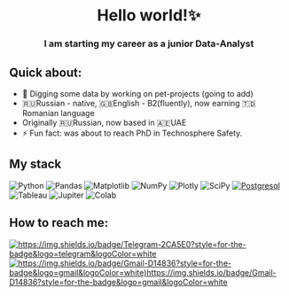 
<div id="header" align="center">
    <h1>Hello world!✨</h1>
    <h3>I am starting my career as a junior Data-Analyst</h3>
</div>

## Quick about:
- 🔭 Digging some data by working on pet-projects (going to add)
- 🇷🇺Russian - native, 🇬🇧English - B2(fluently), now earning 🇹🇩Romanian language
- Originally 🇷🇺Russian, now based in 🇦🇪UAE
- ⚡ Fun fact: was about to reach PhD in Technosphere Safety.

## My stack
![Python](https://img.shields.io/badge/python-3670A0?style=for-the-badge&logo=python&logoColor=ffdd54)
![Pandas](https://img.shields.io/badge/pandas-%23150458.svg?style=for-the-badge&logo=pandas&logoColor=white)
![Matplotlib](https://img.shields.io/badge/Matplotlib-%23ffffff.svg?style=for-the-badge&logo=Matplotlib&logoColor=black)
![NumPy](https://img.shields.io/badge/numpy-%23013243.svg?style=for-the-badge&logo=numpy&logoColor=white)
![Plotly](https://img.shields.io/badge/Plotly-%233F4F75.svg?style=for-the-badge&logo=plotly&logoColor=white)
![SciPy](https://img.shields.io/badge/SciPy-%230C55A5.svg?style=for-the-badge&logo=scipy&logoColor=%white)
[![Postgresql](https://img.shields.io/badge/postgres-%23316192.svg?style=for-the-badge&logo=postgresql&logoColor=white)](https://img.shields.io/badge/PostgreSQL-316192?style=for-the-badge&logo=postgresql&logoColor=white)
![Tableau](https://img.shields.io/badge/Tableau-E97627?style=for-the-badge&logo=Tableau&logoColor=white)
![Jupiter](https://img.shields.io/badge/Jupyter-F37626.svg?&style=for-the-badge&logo=Jupyter&logoColor=white)
![Colab](https://img.shields.io/badge/Colab-F9AB00?style=for-the-badge&logo=googlecolab&color=525252)

## How to reach me:
<body>
    <a href="https://t.me/bagg1n5" target="_blank">
        <img src="https://img.shields.io/badge/Telegram-2CA5E0?style=for-the-badge&logo=telegram&logoColor=white" alt="https://img.shields.io/badge/Telegram-2CA5E0?style=for-the-badge&logo=telegram&logoColor=white">
    </a>
     <a href="mailto:aleksey.garmashov@gmail.com" target="_blank">
        <img src="https://img.shields.io/badge/Gmail-D14836?style=for-the-badge&logo=gmail&logoColor=white" alt="https://img.shields.io/badge/Gmail-D14836?style=for-the-badge&logo=gmail&logoColor=white)https://img.shields.io/badge/Gmail-D14836?style=for-the-badge&logo=gmail&logoColor=white">
    </a>
</body>

